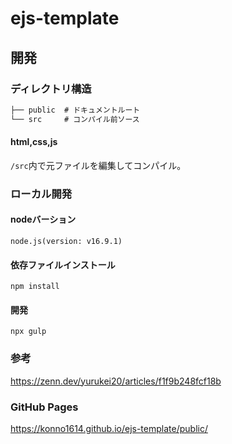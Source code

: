 # ejs-template

## 開発

### ディレクトリ構造

```txt
├── public  # ドキュメントルート
└── src     # コンパイル前ソース
```

#### html,css,js
`/src`内で元ファイルを編集してコンパイル。

### ローカル開発


#### nodeバーション
```
node.js(version: v16.9.1)
```

#### 依存ファイルインストール
```
npm install
```

#### 開発
```
npx gulp
```

### 参考

https://zenn.dev/yurukei20/articles/f1f9b248fcf18b

### GitHub Pages

https://konno1614.github.io/ejs-template/public/
